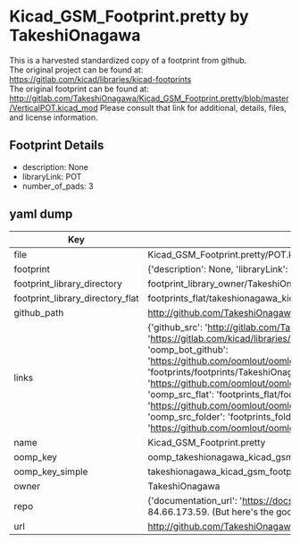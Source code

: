 # Kicad_GSM_Footprint.pretty by TakeshiOnagawa  
This is a harvested standardized copy of a footprint from github.  
The original project can be found at:  
https://gitlab.com/kicad/libraries/kicad-footprints  
The original footprint can be found at:
http://gitlab.com/TakeshiOnagawa/Kicad_GSM_Footprint.pretty/blob/master/VerticalPOT.kicad_mod
Please consult that link for additional, details, files, and license information.  
## Footprint Details
* description: None  
* libraryLink: POT  
* number_of_pads: 3  
## yaml dump  
| Key | Value |  
| --- | --- |  
| file | Kicad_GSM_Footprint.pretty/POT.kicad_mod |  
| footprint | {'description': None, 'libraryLink': 'POT', 'number_of_pads': 3} |  
| footprint_library_directory | footprint_library_owner/TakeshiOnagawa_Kicad_GSM_Footprint.pretty |  
| footprint_library_directory_flat | footprints_flat/takeshionagawa_kicad_gsm_footprint_pot/working |  
| github_path | http://github.com/TakeshiOnagawa/Kicad_GSM_Footprint.pretty/blob/master/POT.kicad_mod |  
| links | {'github_src': 'http://gitlab.com/TakeshiOnagawa/Kicad_GSM_Footprint.pretty/blob/master/VerticalPOT.kicad_mod', 'github_src_repo': 'https://gitlab.com/kicad/libraries/kicad-footprints', 'oomp_bot': 'footprints/takeshionagawa_kicad_gsm_footprint_pot/working', 'oomp_bot_github': 'https://github.com/oomlout/oomlout_oomp_footprint_bot/tree/main/footprints/takeshionagawa_kicad_gsm_footprint_pot/working', 'oomp_doc': 'footprints/footprints/TakeshiOnagawa/Kicad_GSM_Footprint/POT/working/', 'oomp_doc_github': 'https://github.com/oomlout/oomlout_oomp_footprint_doc/tree/main/footprints/footprints/TakeshiOnagawa/Kicad_GSM_Footprint/POT/working', 'oomp_src_flat': 'footprints_flat/footprints_flat/takeshionagawa_kicad_gsm_footprint_pot/working', 'oomp_src_flat_github': 'https://github.com/oomlout/oomlout_oomp_footprint_src/tree/main/footprints_flat/takeshionagawa_kicad_gsm_footprint_pot/working', 'oomp_src_folder': 'footprints_folder/footprints_folder/TakeshiOnagawa/Kicad_GSM_Footprint/POT/working', 'oomp_src_folder_github': 'https://github.com/oomlout/oomlout_oomp_footprint_src/tree/main/footprints_folder/TakeshiOnagawa/Kicad_GSM_Footprint/POT/working'} |  
| name | Kicad_GSM_Footprint.pretty |  
| oomp_key | oomp_takeshionagawa_kicad_gsm_footprint_pot |  
| oomp_key_simple | takeshionagawa_kicad_gsm_footprint_pot |  
| owner | TakeshiOnagawa |  
| repo | {'documentation_url': 'https://docs.github.com/rest/overview/resources-in-the-rest-api#rate-limiting', 'message': "API rate limit exceeded for 84.66.173.59. (But here's the good news: Authenticated requests get a higher rate limit. Check out the documentation for more details.)"} |  
| url | http://github.com/TakeshiOnagawa/Kicad_GSM_Footprint.pretty |  

